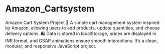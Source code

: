 # Amazon_Cartsystem
Amazon Cart System Project 🛒  A simple cart management system inspired by Amazon, allowing users to add products, update quantities, and choose delivery options. 🛍️ Data is stored in localStorage, prices are displayed in INR format, and GSAP animations ensure smooth interactions. It’s a clean, modular, and responsive JavaScript project.
